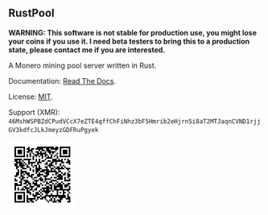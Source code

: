 ## RustPool

**WARNING: This software is not stable for production use, you might lose your coins if you use it. I need beta testers
to bring this to a production state, please contact me if you are interested.**

A Monero mining pool server written in Rust.

Documentation: [Read The Docs](https://rustpool.readthedocs.io/en/latest).

License: [MIT](https://github.com/AndesWebDesign/RustPool/blob/main/README.md).

Support (XMR):
`46MshWSPBZdCPudVCcX7eZTE4qffChFiNhz3bF5Hmrib2eHjrn5i8aT2MTJaqnCVND1rjjGV3kdfcJLkJmeyzGDFRuPgyek`

![](https://raw.githubusercontent.com/AndesWebDesign/RustPool/main/dev-wallet.png)

